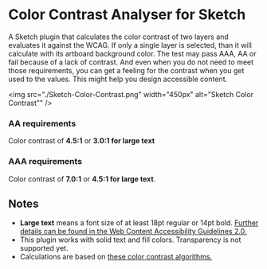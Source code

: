 # Color Contrast Analyser for Sketch

A Sketch plugin that calculates the color contrast of two layers and evaluates it against the WCAG. If only a single layer is selected, than it will calculate with its artboard background color. The test may pass AAA, AA or fail because of a lack of contrast. And even when you do not need to meet those requirements, you can get a feeling for the contrast when you get used to the values. This might help you design accessible content.

<img src="./Sketch-Color-Contrast.png" width="450px" alt="Sketch Color Contrast"" />

### AA requirements
Color contrast of **4.5:1** or **3.0:1 for large text**

### AAA requirements
Color contrast of **7.0:1** or **4.5:1 for large text**.

## Notes
- **Large text** means a font size of at least 18pt regular or 14pt bold. [Further details can be found in the Web Content Accessibility Guidelines 2.0.](http://www.w3.org/WAI/WCAG20/quickref/#qr-visual-audio-contrast-contrast)
- This plugin works with solid text and fill colors. Transparency is not supported yet. 
- Calculations are based on [these color contrast algorithms.](http://gmazzocato.altervista.org/colorwheel/algo.php)

